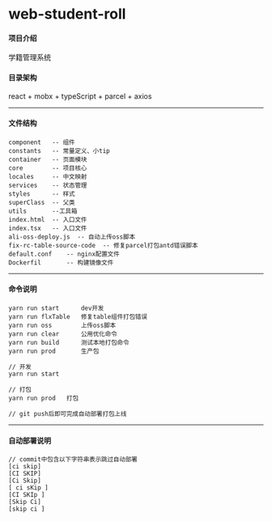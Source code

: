 # web-student-roll

#### 项目介绍
学籍管理系统



#### 目录架构
react + mobx + typeScript + parcel + axios

------




#### 文件结构
```
component   -- 组件
constants  	-- 常量定义、小tip
container 	-- 页面模块
core 		-- 项目核心
locales 	-- 中文映射
services 	-- 状态管理
styles  	-- 样式
superClass  -- 父类
utils 		--工具箱
index.html 	-- 入口文件
index.tsx   -- 入口文件
ali-oss-deploy.js  -- 自动上传oss脚本
fix-rc-table-source-code  -- 修复parcel打包antd错误脚本
default.conf 	-- nginx配置文件
Dockerfil  		-- 构建镜像文件
```

------



#### 命令说明

```
yarn run start   	dev开发
yarn run flxTable  	修复table组件打包错误
yarn run oss   		上传oss脚本
yarn run clear   	公用优化命令
yarn run build   	测试本地打包命令
yarn run prod   	生产包

// 开发
yarn run start

// 打包
yarn run prod	打包

// git push后即可完成自动部署打包上线
```

------



#### 自动部署说明

```
// commit中包含以下字符串表示跳过自动部署
[ci skip]
[CI SKIP]
[Ci Skip]
[ ci sKip ]
[CI SKIp ]
[Skip Ci]
[skip ci ]
```

